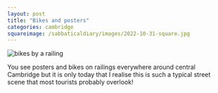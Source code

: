 ```yaml
---
layout: post
title: "Bikes and posters"
categories: cambridge
squareimage: /sabbaticaldiary/images/2022-10-31-square.jpg
---
```

<img src="/sabbaticaldiary/images/2022-10-31.jpg" alt="bikes by a railing" class="center">

You see posters and bikes on railings everywhere around central Cambridge but it is only today that I realise this is such a typical street scene that most tourists probably overlook! 
